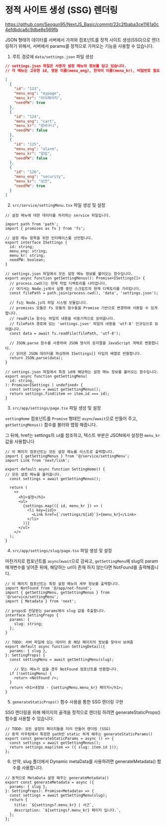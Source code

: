 # 정적 사이트 생성 (SSG) 렌더링

https://github.com/Seogun95/NextJS_Basic/commit/22c2fbaba3ce1161a0c4efdbdca8c9dbe8e569fb

JSON 형태의 데이터를 서버에서 가져와 컴포넌트를 정적 사이트 생성(SSG)으로 렌더링하기 위해서, 서버에서 params를 정적으로 가져오는 기능을 사용할 수 있습니다.

1. 루트 경로에 `data/settings.json` 파일 생성

```json
// settings.json 파일은 사용자 설정 메뉴의 정보를 담고 있습니다. 
// 각 메뉴는 고유한 id, 영문 이름(menu_eng), 한국어 이름(menu_kr), 비밀번호 필요 여부(needPW)를 갖습니다.

[
  {
    "id": "123",
    "menu_eng": "mypage",
    "menu_kr": "마이페이지",
    "needPW": true
  },
  {
    "id": "124",
    "menu_eng": "cart",
    "menu_kr": "장바구니",
    "needPW": false
  },
  {
    "id": "125",
    "menu_eng": "alarm",
    "menu_kr": "알림",
    "needPW": false
  },
  {
    "id": "126",
    "menu_eng": "security",
    "menu_kr": "보안",
    "needPW": true
  }
]

```

2. `src/service/settingMenu.tsx` 파일 생성 및 설정

```tsx
// 설정 메뉴에 대한 데이터를 처리하는 service 파일입니다.

import path from 'path';
import { promises as fs } from 'fs';

// 설정 메뉴 항목을 위한 인터페이스를 선언합니다.
export interface ISettings {
  id: string;
  menu_eng: string;
  menu_kr: string;
  needPW: boolean;
}

// settings.json 파일에서 모든 설정 메뉴 정보를 불러오는 함수입니다.
export async function getSettingMenus(): Promise<ISettings[]> {
  // process.cwd()는 현재 작업 디렉토리를 나타냅니다.
  // 여기서는 Node.js에서 실행 중인 스크립트의 현재 디렉토리를 가리킵니다.
  const filePath = path.join(process.cwd(), 'data', 'settings.json');

  // fs는 Node.js의 파일 시스템 모듈입니다.
  // promises 모듈은 fs 모듈의 함수들을 Promise 기반으로 변경하여 사용할 수 있게 합니다.
  // readFile 함수는 파일의 내용을 비동기적으로 읽어옵니다.
  // filePath 경로에 있는 'settings.json' 파일의 내용을 'utf-8' 인코딩으로 읽어옵니다.
  const data = await fs.readFile(filePath, 'utf-8');

  // JSON.parse 함수를 사용하여 JSON 형식의 문자열을 JavaScript 객체로 변환합니다.
  // 읽어온 JSON 데이터를 파싱하여 ISettings[] 타입의 배열로 반환합니다.
  return JSON.parse(data);
}

// settings.json 파일에서 특정 id에 해당하는 설정 메뉴 정보를 불러오는 함수입니다.
export async function getSettingMenu(
  id: string,
): Promise<ISettings | undefined> {
  const settings = await getSettingMenus();
  return settings.find(item => item.id === id);
}

```

3. `src/app/settings/page.tsx` 파일 생성 및 설정

`settingHome` 컴포넌트를 `Promise` 형태인 `async`/`await`으로 만들어 주고, `getSettingMenus()` 함수를 불러와 맵핑 해줍니다. 

그 뒤에, href는 settings의 `id`를 참조하고, 텍스트 부분은 JSON에서 설정한 `menu_kr` 값을 사용합니다

```tsx
// 이 페이지 컴포넌트는 모든 설정 메뉴를 리스트로 출력합니다.
import { getSettingMenus } from '@/service/settingMenu';
import Link from 'next/link';

export default async function SettingHome() {
// 모든 설정 메뉴를 불러옵니다.
  const settings = await getSettingMenus();

  return (
    <>
      <h1>설정</h1>
      <ul>
        {settings.map(({ id, menu_kr }) => (
          <li key={id}>
            <Link href={`/settings/${id}`}>{menu_kr}</Link>
          </li>
        ))}
      </ul>
    </>
  );
}

```

4. `src/app/settings/slug/page.tsx` 파일 생성 및 설정

마찬가지로 컴포넌트를 `async`/`await`으로 감싸고, `getSettingMenu`에 slug의 param 매개변수를 넣어준 뒤에, 해당하는 url이 존재 하지 않는다면 NotFound를 출력해줍니다.

```tsx
// 이 페이지 컴포넌트는 특정 설정 메뉴의 세부 정보를 출력합니다.
import NotFound from '@/app/not-found';
import { getSettingMenu, getSettingMenus } from '@/service/settingMenu';
import { Metadata } from 'next';

// props로 전달받는 params에서 slug 값을 추출합니다.
interface SettingProps {
  params: {
    slug: string;
  };
}

// TODO: 서버 파일에 있는 데이터 중 해당 페이지의 정보를 찾아서 보여줌
export default async function SettingDetail({
  params: { slug },
}: SettingProps) {
  const settingMenu = await getSettingMenu(slug);

	// 찾는 메뉴가 없을 경우 NotFound 컴포넌트를 반환합니다.
  if (!settingMenu) {
    return <NotFound />;
  }
  return <h1>내정보 - {settingMenu.menu_kr} 페이지</h1>;
}

```

5. `generateStaticProps()` 함수 사용을 통한 SSG 렌더링 구현

SSG 렌더링을 위해 페이지의 골격을 정적으로 렌더링 하려면 generateStaticProps() 함수를 사용할 수 있습니다.

```tsx
// TODO: 모든 설정의 페이지들을 미리 만들어 렌더링 (SSG)
// 동적 라우팅에서 특정한 path만 static 하게 해주는 generateStaticParams()
export const generateStaticParams = async () => {
  const settings = await getSettingMenus();
  return settings.map(item => ({ slug: item.id }));
};

```

6. 만약, slug 폴더에서 Dynamic metaData를 사용하려면 generateMetadata() 함수를 사용합니다.

```tsx
// 동적으로 MetaData 설정 해주는 generateMetadata()
export const generateMetadata = async ({
  params: { slug },
}: SettingProps): Promise<Metadata> => {
  const settings = await getSettingMenu(slug);
  return {
    title: `${settings?.menu_kr} | 서근`,
    description: `${settings?.menu_kr} 페이지 입니다.`,
  };
};
```
